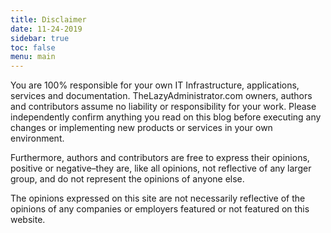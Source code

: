 ```yaml
---
title: Disclaimer
date: 11-24-2019
sidebar: true
toc: false
menu: main
---
```


You are 100% responsible for your own IT Infrastructure, applications, services and documentation. TheLazyAdministrator.com owners, authors and contributors assume no liability or responsibility for your work. Please independently confirm anything you read on this blog before executing any changes or implementing new products or services in your own environment.

Furthermore, authors and contributors are free to express their opinions, positive or negative–they are, like all opinions, not reflective of any larger group, and do not represent the opinions of anyone else.

The opinions expressed on this site are not necessarily reflective of the opinions of any companies or employers featured or not featured on this website.